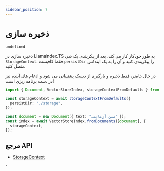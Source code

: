 ```yaml
---
sidebar_position: 7
---
```


# ذخیره سازی

`undefined`

ذخیره سازی در LlamaIndex.TS به طور خودکار کار می کند، بعد از پیکربندی یک شی `StorageContext`. فقط کافیست `persistDir` را پیکربندی کنید و آن را به یک ایندکس متصل کنید.

در حال حاضر، فقط ذخیره و بارگیری از دیسک پشتیبانی می شود و ادغام های آینده نیز در دست برنامه ریزی است!

```typescript
import { Document, VectorStoreIndex, storageContextFromDefaults } from "./src";

const storageContext = await storageContextFromDefaults({
  persistDir: "./storage",
});

const document = new Document({ text: "متن آزمایشی" });
const index = await VectorStoreIndex.fromDocuments([document], {
  storageContext,
});
```

## مرجع API

- [StorageContext](../../api/interfaces/StorageContext.md)

"
